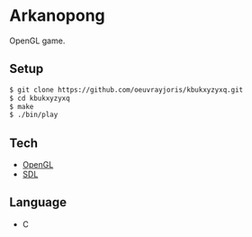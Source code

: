 # Arkanopong

OpenGL game.

## Setup

```sh
$ git clone https://github.com/oeuvrayjoris/kbukxyzyxq.git
$ cd kbukxyzyxq
$ make
$ ./bin/play
```

## Tech

* [OpenGL](https://www.opengl.org)
* [SDL](https://www.libsdl.org)

## Language

- C

